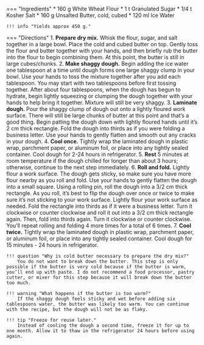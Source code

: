 === "Ingredients"
    * 160 g White Wheat Flour
    * 1 t Granulated Sugar
    * 1/4 t Kosher Salt
    * 160 g Unsalted Butter, cold, cubed
    * 120 ml Ice Water

    !!! info "Yields approx 450 g."

=== "Directions"
    1. **Prepare dry mix.** Whisk the flour, sugar, and salt together in a large bowl. Place the cold and cubed butter on top. Gently toss the flour and butter together with your hands, and then briefly rub the butter into the flour to begin combining them. At this point, the butter is still in large cubes/chunks.
    2. **Make shaggy dough.** Begin adding the ice water one tablespoon at a time until dough forms one large shaggy clump in your bowl. Use your hands to toss the mixture together after you add each tablespoon. You may start with two tablespoons before first tossing together. After about four tablespoons, when the dough has begun to hydrate, begin lightly squeezing or clumping the dough together with your hands to help bring it together. Mixture will still be very shaggy.
    3. **Laminate dough.** Pour the shaggy clump of dough out onto a lightly floured work surface. There will still be large chunks of butter at this point and that’s a good thing. Begin patting the dough down with lightly floured hands until it’s 2 cm thick rectangle. Fold the dough into thirds as if you were folding a business letter. Use your hands to gently flatten and smooth out any cracks in your dough.
    4. **Cool once.** Tightly wrap the laminated dough in plastic wrap, parchment paper, or aluminum foil, or place into any tightly sealed container. Cool dough for 2-24 hours in refrigerator.
    5. **Rest** 5 minutes at room temperature if the dough chilled for longer than about 3 hours; otherwise, continue to the next step immediately.
    6. **Roll and fold.** Lightly flour a work surface. The dough gets sticky, so make sure you have more flour nearby as you roll and fold. Use your hands to gently flatten the dough into a small square. Using a rolling pin, roll the dough into a 3/2 cm thick rectangle. As you roll, it’s best to flip the dough over once or twice to make sure it’s not sticking to your work surface. Lightly flour your work surface as needed. Fold the rectangle into thirds as if it were a business letter. Turn it clockwise or counter clockwise and roll it out into a 3/2 cm thick rectangle again. Then, fold into thirds again. Turn it clockwise or counter clockwise. You’ll repeat rolling and folding 4 more times for a total of 6 times.
    7. **Cool twice.** Tightly wrap the laminated dough in plastic wrap, parchment paper, or aluminum foil, or place into any tightly sealed container. Cool dough for 15 minutes - 24 hours in refrigerator.


    !!! question "Why is cold butter necessary to prepare the dry mix?"
        You do not want to break down the butter. This step is only possible if the butter is very cold because if the butter is warm, you’ll end up with paste. I do not recommend a food processor, pastry cutter, or mixer for this step because it will break down the butter too much.

    !!! warning "What happens if the butter is too warm?"
        If the shaggy dough feels sticky and wet before adding six tablespoons water, the butter was likely too warm. You can continue with the recipe, but the dough will not be as flaky.

    !!! tip "Freeze for reuse later."
        Instead of cooling the dough a second time, freeze it for up to one month. Allow it to thaw in the refrigerator 24 hours before using again.

[^sally]:
    McKenney, Sally. ["Rough Puff Pastry."](https://sallysbakingaddiction.com/rough-puff-pastry/#tasty-recipes-102219-jump-target) _Sally's Baking Additions._ 1 July 2021.
